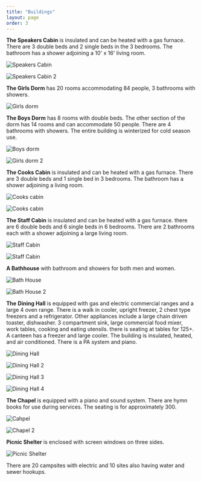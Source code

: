 ```yaml
---
title: "Buildings"
layout: page
order: 3
---
```


**The Speakers Cabin** is insulated and can be heated with a gas furnace. There are 3 double beds and 2 single beds in the 3 bedrooms. The bathroom has a shower adjoining a 10' x 16' living room.

<div class="uk-grid uk-child-width-1-2@m uk-child-width-1-1" uk-grid markdown="1">

![Speakers Cabin](/assets/images/speakers_cabin.jpg) 

![Speakers Cabin 2](/assets/images/speakers_cabin-1.jpg)

</div>

**The Girls Dorm** has 20 rooms accommodating 84 people, 3 bathrooms with showers.

![Girls dorm](/assets/images/girls_dorm.jpg)

**The Boys Dorm** has 8 rooms with double beds. The other section of the dorm has 14 rooms and can accommodate 50 people. There are 4 bathrooms with showers. The entire building is winterized for cold season use.

<div class="uk-grid uk-child-width-1-2@m uk-child-width-1-1" uk-grid markdown="1">

![Boys dorm](/assets/images/Boys_dorm.jpg) 

![Girls dorm 2](/assets/images/girls_dorm-1.jpg)

</div>

**The Cooks Cabin** is insulated and can be heated with a gas furnace. There are 3 double beds and 1 single bed in 3 bedrooms. The bathroom has a shower adjoining a living room.

<div class="uk-grid uk-child-width-1-2@m uk-child-width-1-1" uk-grid markdown="1">

![Cooks cabin](/assets/images/cooks_cabin.jpg) 

![Cooks cabin](/assets/images/cooks_cabin-1.jpg)

</div>

**The Staff Cabin** is insulated and can be heated with a gas furnace. there are 6 double beds and 6 single beds in 6 bedrooms. There are 2 bathrooms each with a shower adjoining a large living room.

<div class="uk-grid uk-child-width-1-2@m uk-child-width-1-1" uk-grid markdown="1">

![Staff Cabin](/assets/images/Staff_cabin.jpg) 

![Staff Cabin](/assets/images/staff_cabin_-1.jpg)

</div>

**A Bathhouse** with bathroom and showers for both men and women.

<div class="uk-grid uk-child-width-1-2@m uk-child-width-1-1" uk-grid markdown="1">

![Bath House](/assets/images/Bath_house.jpg) 

![Bath House 2](/assets/images/bath_house-1.jpg)

</div>

**The** **Dining Hall** is equipped with gas and electric commercial ranges and a large 4 oven range. There is a walk in cooler, upright freezer, 2 chest type freezers and a refrigerator. Other appliances include a large chain driven toaster, dishwasher. 3 compartment sink, large commercial food mixer, work tables, cooking and eating utensils. there is seating at tables for 125+. A canteen has a freezer and large cooler. The building is insulated, heated, and air conditioned. There is a PA system and piano.

<div class="uk-grid uk-child-width-1-2@m uk-child-width-1-1" uk-grid markdown="1">

![Dining Hall](/assets/images/dining_hall.jpg) 

![Dining Hall 2](/assets/images/dining_hall-4.jpg)

![Dining Hall 3](/assets/images/dining_hall-1.jpg) 

![Dining Hall 4](/assets/images/dining_hall-2.jpg)

</div>

**The Chapel** is equipped with a piano and sound system. There are hymn books for use during services. The seating is for approximately 300.

<div class="uk-grid uk-child-width-1-2@m uk-child-width-1-1" uk-grid markdown="1">

![Cahpel](/assets/images/chapel-1.jpg) 

![Chapel 2](/assets/images/chapel-2.jpg)

</div>

**Picnic Shelter** is enclosed with screen windows on three sides.

![Picnic Shelter](/assets/images/picnic-1.jpg)

There are 20 campsites with electric and 10 sites also having water and sewer hookups.